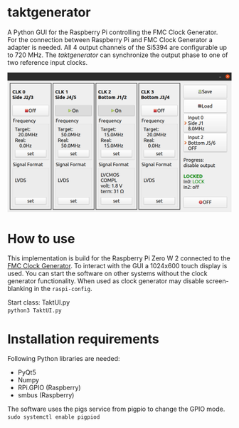 # taktgenerator
A Python GUI for the Raspberry Pi controlling the FMC Clock Generator.\
For the connection between Raspberry Pi and FMC Clock Generator a adapter is needed.
All 4 output channels of the Si5394 are configurable up to 720 MHz.
The *taktgenerator* can synchronize the output phase to one of two reference input clocks.

![GUI screenshot](/img/ui.png)

# How to use
This implementation is build for the Raspberry Pi Zero W 2 connected to the [FMC Clock Generator](http://www.iamelectronic.com/shop/produkt/fpga-mezzanine-card-fmc-clock-generator/). To interact with the GUI a 1024x600 touch display is used. You can start the software on other systems without the clock generator functionality.
When used as clock generator may disable screen-blanking in the `raspi-config`.

Start class: TaktUI.py\
`python3 TaktUI.py`

# Installation requirements
Following Python libraries are needed:
- PyQt5
- Numpy
- RPi.GPIO (Raspberry)
- smbus (Raspberry)

The software uses the pigs service from pigpio to change the GPIO mode.\
`sudo systemctl enable pigpiod`

